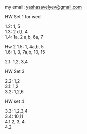 my email: yashasavelyev@gmail.com

HW Set 1 for wed

1.2: 1, 5  
1.3: 2 d,f, 4  
1.4: 1a, 2 a,b, 6a, 7  

Hw 2
1.5: 1, 4a,b, 5  
1.6: 1, 3, 7a,b, 10, 15  
<!-- 1.7: 1, 6 -->
2.1: 1,2, 3,4  

<!-- 5a,b, 7, 8, 9, 13   -->
<!--  -->
HW Set 3 
<!--  -->

2.2: 1,2    
3.1: 1,2  
3.2: 1,2,6  

HW set 4
<!-- , 13, 15   -->
3.3: 1,2,3,4  
3.4: 10,11   
4.1 2, 3, 4     
4.2 
